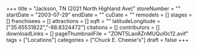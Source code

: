 +++
title = "Jackson, TN (2021 North Highland Ave)"
storeNumber = ""
startDate = "2003-07-29"
endDate = ""
cuDate = ""
remodels = []
stages = []
franchisees = []
attractions = []
sqft = ""
latitudeLongitude = ["35.65531822","-88.8324472"]
citations = []
contributors = []
downloadLinks = []
pageThumbnailFile = "ZONT5Lao8ZnMUQul0c12.avif"
tags = ["Locations"]
categories = ["Chuck E. Cheese's"]
draft = false
+++
